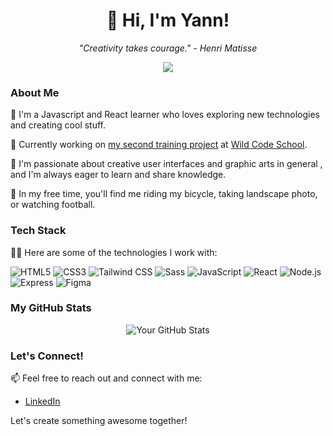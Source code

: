 <h1 align="center">👋 Hi, I'm Yann!</h1>
<p align="center">
  <em>"Creativity takes courage." - Henri Matisse</em>
</p>

<p align="center">
  <a href="https://www.linkedin.com/in/yann-duhamel">
    <img src="https://img.shields.io/badge/-LinkedIn-blue?style=flat&logo=Linkedin&logoColor=white&link=https://www.linkedin.com/in/yourusername">
  </a>
</p>

### About Me

🌱 I'm a Javascript and React learner who loves exploring new technologies and creating cool stuff.

💼 Currently working on [my second training project](https://github.com/WildCodeSchool-2024-02/JS-Remote-JavaScrypte-P2-LesLapinsAgiles) at [Wild Code School](https://www.wildcodeschool.com/fr-fr/).

🚀 I'm passionate about creative user interfaces and graphic arts in general , and I'm always eager to learn and share knowledge.

🎨 In my free time, you'll find me riding my bicycle, taking landscape photo, or watching football.

### Tech Stack

👨‍💻 Here are some of the technologies I work with:

![HTML5](https://img.shields.io/badge/HTML5-E34F26?style=for-the-badge&logo=html5&logoColor=white)
![CSS3](https://img.shields.io/badge/CSS3-1572B6?style=for-the-badge&logo=css3&logoColor=white)
![Tailwind CSS](https://img.shields.io/badge/Tailwind_CSS-38B2AC?style=for-the-badge&logo=tailwind-css&logoColor=white)
![Sass](https://img.shields.io/badge/Sass-CC6699?style=for-the-badge&logo=sass&logoColor=white)
![JavaScript](https://img.shields.io/badge/JavaScript-F7DF1E?style=for-the-badge&logo=javascript&logoColor=black)
![React](https://img.shields.io/badge/React-61DAFB?style=for-the-badge&logo=react&logoColor=black)
![Node.js](https://img.shields.io/badge/Node.js-43853D?style=for-the-badge&logo=node.js&logoColor=white)
![Express](https://img.shields.io/badge/Express-000000?style=for-the-badge&logo=express&logoColor=white)
![Figma](https://img.shields.io/badge/Figma-F24E1E?style=for-the-badge&logo=figma&logoColor=white)


### My GitHub Stats

<p align="center">
  <img src="https://github-readme-stats.vercel.app/api?username=YannDuhamel&show_icons=true&theme=radical" alt="Your GitHub Stats">
</p>

### Let's Connect!

📫 Feel free to reach out and connect with me:

- [LinkedIn](https://www.linkedin.com/in/yann-duhamel)

Let's create something awesome together!
